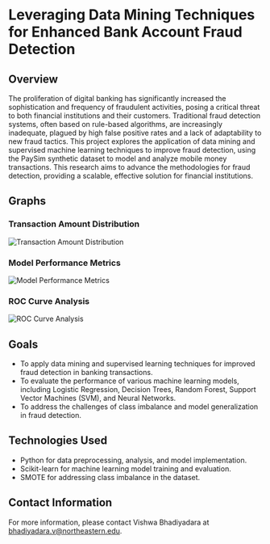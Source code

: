 # Leveraging Data Mining Techniques for Enhanced Bank Account Fraud Detection

## Overview

The proliferation of digital banking has significantly increased the sophistication and frequency of fraudulent activities, posing a critical threat to both financial institutions and their customers. Traditional fraud detection systems, often based on rule-based algorithms, are increasingly inadequate, plagued by high false positive rates and a lack of adaptability to new fraud tactics. This project explores the application of data mining and supervised machine learning techniques to improve fraud detection, using the PaySim synthetic dataset to model and analyze mobile money transactions. This research aims to advance the methodologies for fraud detection, providing a scalable, effective solution for financial institutions.

## Graphs

### Transaction Amount Distribution
![Transaction Amount Distribution](https://github.com/[YourUsername]/Bank-Fraud-Detection/assets/transaction_amount_distribution.png)

### Model Performance Metrics
![Model Performance Metrics](https://github.com/[YourUsername]/Bank-Fraud-Detection/assets/model_performance_metrics.png)

### ROC Curve Analysis
![ROC Curve Analysis](https://github.com/[YourUsername]/Bank-Fraud-Detection/assets/roc_curve_analysis.png)

## Goals

- To apply data mining and supervised learning techniques for improved fraud detection in banking transactions.
- To evaluate the performance of various machine learning models, including Logistic Regression, Decision Trees, Random Forest, Support Vector Machines (SVM), and Neural Networks.
- To address the challenges of class imbalance and model generalization in fraud detection.

## Technologies Used

- Python for data preprocessing, analysis, and model implementation.
- Scikit-learn for machine learning model training and evaluation.
- SMOTE for addressing class imbalance in the dataset.

## Contact Information

For more information, please contact Vishwa Bhadiyadara at bhadiyadara.v@northeastern.edu.

